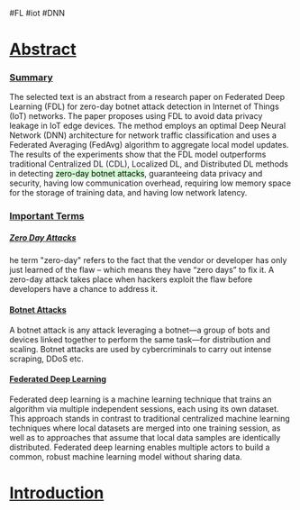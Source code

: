 #FL #iot #DNN 
# <u>Abstract</u>


### <u>Summary</u>
The selected text is an abstract from a research paper on Federated Deep Learning (FDL) for zero-day botnet attack detection in Internet of Things (IoT) networks. The paper proposes using FDL to avoid data privacy leakage in IoT edge devices. The method employs an optimal Deep Neural Network (DNN) architecture for network traffic classification and uses a Federated Averaging (FedAvg) algorithm to aggregate local model updates. The results of the experiments show that the FDL model outperforms traditional Centralized DL (CDL), Localized DL, and Distributed DL methods in detecting <mark style="background: #BBFABBA6;">zero-day botnet attacks</mark>, guaranteeing data privacy and security, having low communication overhead, requiring low memory space for the storage of training data, and having low network latency.

### <u>Important Terms</u>

##### <u>Zero Day Attacks</u>
he term "zero-day" refers to the fact that the vendor or developer has only just learned of the flaw – which means they have “zero days” to fix it. A zero-day attack takes place when hackers exploit the flaw before developers have a chance to address it.

#### <u>Botnet Attacks</u>
A botnet attack is any attack leveraging a botnet—a group of bots and devices linked together to perform the same task—for distribution and scaling. Botnet attacks are used by cybercriminals to carry out intense scraping, DDoS etc.

#### <u>Federated Deep Learning</u>
Federated deep learning is a machine learning technique that trains an algorithm via multiple independent sessions, each using its own dataset. This approach stands in contrast to traditional centralized machine learning techniques where local datasets are merged into one training session, as well as to approaches that assume that local data samples are identically distributed. Federated deep learning enables multiple actors to build a common, robust machine learning model without sharing data.

# <u>Introduction</u>

